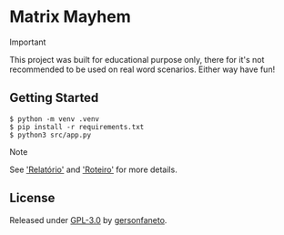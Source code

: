 # Matrix Mayhem

> [!IMPORTANT]
> This project was built for educational purpose only, there for it's not
> recommended to be used on real word scenarios. Either way have fun!

## Getting Started

```console
$ python -m venv .venv
$ pip install -r requirements.txt
$ python3 src/app.py
```

> [!NOTE]
> See ['Relatório'](./docs/Relatório.pdf) and ['Roteiro'](./docs/Roteiro.pdf) for more details.

## License

Released under [GPL-3.0][license-url] by [gersonfaneto][profile-url].

<!-- NOTE: Links... -->

[profile-url]: https://github.com/gersonfaneto

[license-url]: https://github.com/gersonfaneto/MatrixMayhem/blob/main/LICENSE
